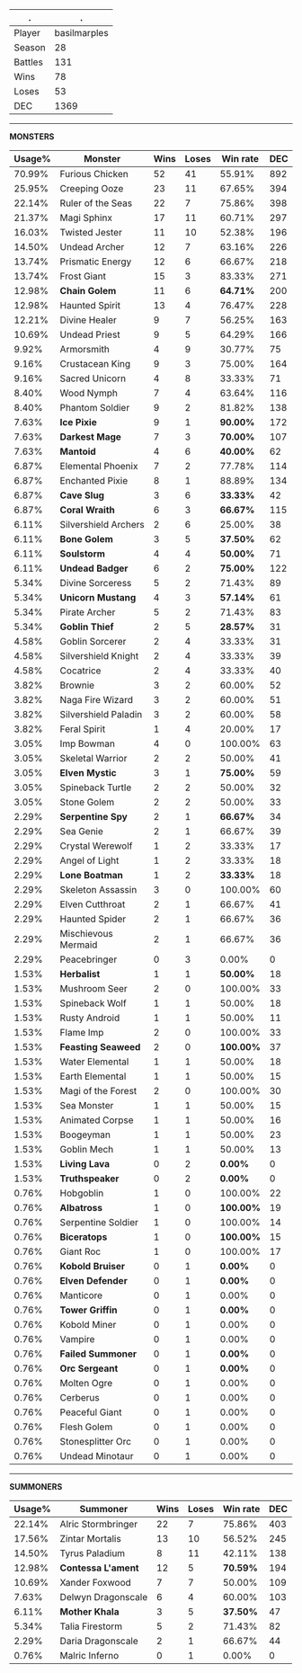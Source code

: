 .|.
|-|-
Player|basilmarples
Season|28
Battles|131
Wins|78
Loses|53
DEC|1369

---
**MONSTERS**

Usage%|Monster|Wins|Loses|Win rate|DEC|
-|-|-|-|-|-|
70.99%|Furious Chicken|52|41|55.91%|892|
25.95%|Creeping Ooze|23|11|67.65%|394|
22.14%|Ruler of the Seas|22|7|75.86%|398|
21.37%|Magi Sphinx|17|11|60.71%|297|
16.03%|Twisted Jester|11|10|52.38%|196|
14.50%|Undead Archer|12|7|63.16%|226|
13.74%|Prismatic Energy|12|6|66.67%|218|
13.74%|Frost Giant|15|3|83.33%|271|
12.98%|**Chain Golem**|11|6|**64.71%**|200|
12.98%|Haunted Spirit|13|4|76.47%|228|
12.21%|Divine Healer|9|7|56.25%|163|
10.69%|Undead Priest|9|5|64.29%|166|
9.92%|Armorsmith|4|9|30.77%|75|
9.16%|Crustacean King|9|3|75.00%|164|
9.16%|Sacred Unicorn|4|8|33.33%|71|
8.40%|Wood Nymph|7|4|63.64%|116|
8.40%|Phantom Soldier|9|2|81.82%|138|
7.63%|**Ice Pixie**|9|1|**90.00%**|172|
7.63%|**Darkest Mage**|7|3|**70.00%**|107|
7.63%|**Mantoid**|4|6|**40.00%**|62|
6.87%|Elemental Phoenix|7|2|77.78%|114|
6.87%|Enchanted Pixie|8|1|88.89%|134|
6.87%|**Cave Slug**|3|6|**33.33%**|42|
6.87%|**Coral Wraith**|6|3|**66.67%**|115|
6.11%|Silvershield Archers|2|6|25.00%|38|
6.11%|**Bone Golem**|3|5|**37.50%**|62|
6.11%|**Soulstorm**|4|4|**50.00%**|71|
6.11%|**Undead Badger**|6|2|**75.00%**|122|
5.34%|Divine Sorceress|5|2|71.43%|89|
5.34%|**Unicorn Mustang**|4|3|**57.14%**|61|
5.34%|Pirate Archer|5|2|71.43%|83|
5.34%|**Goblin Thief**|2|5|**28.57%**|31|
4.58%|Goblin Sorcerer|2|4|33.33%|31|
4.58%|Silvershield Knight|2|4|33.33%|39|
4.58%|Cocatrice|2|4|33.33%|40|
3.82%|Brownie|3|2|60.00%|52|
3.82%|Naga Fire Wizard|3|2|60.00%|51|
3.82%|Silvershield Paladin|3|2|60.00%|58|
3.82%|Feral Spirit|1|4|20.00%|17|
3.05%|Imp Bowman|4|0|100.00%|63|
3.05%|Skeletal Warrior|2|2|50.00%|41|
3.05%|**Elven Mystic**|3|1|**75.00%**|59|
3.05%|Spineback Turtle|2|2|50.00%|32|
3.05%|Stone Golem|2|2|50.00%|33|
2.29%|**Serpentine Spy**|2|1|**66.67%**|34|
2.29%|Sea Genie|2|1|66.67%|39|
2.29%|Crystal Werewolf|1|2|33.33%|17|
2.29%|Angel of Light|1|2|33.33%|18|
2.29%|**Lone Boatman**|1|2|**33.33%**|18|
2.29%|Skeleton Assassin|3|0|100.00%|60|
2.29%|Elven Cutthroat|2|1|66.67%|41|
2.29%|Haunted Spider|2|1|66.67%|36|
2.29%|Mischievous Mermaid|2|1|66.67%|36|
2.29%|Peacebringer|0|3|0.00%|0|
1.53%|**Herbalist**|1|1|**50.00%**|18|
1.53%|Mushroom Seer|2|0|100.00%|33|
1.53%|Spineback Wolf|1|1|50.00%|18|
1.53%|Rusty Android|1|1|50.00%|11|
1.53%|Flame Imp|2|0|100.00%|33|
1.53%|**Feasting Seaweed**|2|0|**100.00%**|37|
1.53%|Water Elemental|1|1|50.00%|18|
1.53%|Earth Elemental|1|1|50.00%|15|
1.53%|Magi of the Forest|2|0|100.00%|30|
1.53%|Sea Monster|1|1|50.00%|15|
1.53%|Animated Corpse|1|1|50.00%|16|
1.53%|Boogeyman|1|1|50.00%|23|
1.53%|Goblin Mech|1|1|50.00%|13|
1.53%|**Living Lava**|0|2|**0.00%**|0|
1.53%|**Truthspeaker**|0|2|**0.00%**|0|
0.76%|Hobgoblin|1|0|100.00%|22|
0.76%|**Albatross**|1|0|**100.00%**|19|
0.76%|Serpentine Soldier|1|0|100.00%|14|
0.76%|**Biceratops**|1|0|**100.00%**|15|
0.76%|Giant Roc|1|0|100.00%|17|
0.76%|**Kobold Bruiser**|0|1|**0.00%**|0|
0.76%|**Elven Defender**|0|1|**0.00%**|0|
0.76%|Manticore|0|1|0.00%|0|
0.76%|**Tower Griffin**|0|1|**0.00%**|0|
0.76%|Kobold Miner|0|1|0.00%|0|
0.76%|Vampire|0|1|0.00%|0|
0.76%|**Failed Summoner**|0|1|**0.00%**|0|
0.76%|**Orc Sergeant**|0|1|**0.00%**|0|
0.76%|Molten Ogre|0|1|0.00%|0|
0.76%|Cerberus|0|1|0.00%|0|
0.76%|Peaceful Giant|0|1|0.00%|0|
0.76%|Flesh Golem|0|1|0.00%|0|
0.76%|Stonesplitter Orc|0|1|0.00%|0|
0.76%|Undead Minotaur|0|1|0.00%|0|

---
**SUMMONERS**

Usage%|Summoner|Wins|Loses|Win rate|DEC|
-|-|-|-|-|-|
22.14%|Alric Stormbringer|22|7|75.86%|403|
17.56%|Zintar Mortalis|13|10|56.52%|245|
14.50%|Tyrus Paladium|8|11|42.11%|138|
12.98%|**Contessa L'ament**|12|5|**70.59%**|194|
10.69%|Xander Foxwood|7|7|50.00%|109|
7.63%|Delwyn Dragonscale|6|4|60.00%|103|
6.11%|**Mother Khala**|3|5|**37.50%**|47|
5.34%|Talia Firestorm|5|2|71.43%|82|
2.29%|Daria Dragonscale|2|1|66.67%|44|
0.76%|Malric Inferno|0|1|0.00%|0|
